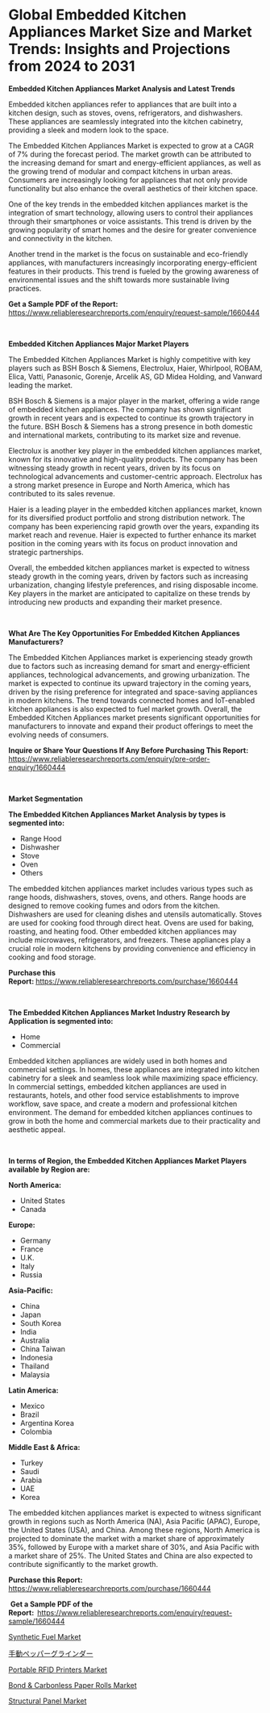 <p><h1>Global Embedded Kitchen Appliances Market Size and Market Trends: Insights and Projections from 2024 to 2031</h1></p><p><strong>Embedded Kitchen Appliances Market Analysis and Latest Trends</strong></p>
<p><p>Embedded kitchen appliances refer to appliances that are built into a kitchen design, such as stoves, ovens, refrigerators, and dishwashers. These appliances are seamlessly integrated into the kitchen cabinetry, providing a sleek and modern look to the space.</p><p>The Embedded Kitchen Appliances Market is expected to grow at a CAGR of 7% during the forecast period. The market growth can be attributed to the increasing demand for smart and energy-efficient appliances, as well as the growing trend of modular and compact kitchens in urban areas. Consumers are increasingly looking for appliances that not only provide functionality but also enhance the overall aesthetics of their kitchen space.</p><p>One of the key trends in the embedded kitchen appliances market is the integration of smart technology, allowing users to control their appliances through their smartphones or voice assistants. This trend is driven by the growing popularity of smart homes and the desire for greater convenience and connectivity in the kitchen.</p><p>Another trend in the market is the focus on sustainable and eco-friendly appliances, with manufacturers increasingly incorporating energy-efficient features in their products. This trend is fueled by the growing awareness of environmental issues and the shift towards more sustainable living practices.</p></p>
<p><strong>Get a Sample PDF of the Report:&nbsp;</strong> <a href="https://www.reliableresearchreports.com/enquiry/request-sample/1660444">https://www.reliableresearchreports.com/enquiry/request-sample/1660444</a></p>
<p>&nbsp;</p>
<p><strong>Embedded Kitchen Appliances Major Market Players</strong></p>
<p><p>The Embedded Kitchen Appliances Market is highly competitive with key players such as BSH Bosch & Siemens, Electrolux, Haier, Whirlpool, ROBAM, Elica, Vatti, Panasonic, Gorenje, Arcelik AS, GD Midea Holding, and Vanward leading the market.</p><p>BSH Bosch & Siemens is a major player in the market, offering a wide range of embedded kitchen appliances. The company has shown significant growth in recent years and is expected to continue its growth trajectory in the future. BSH Bosch & Siemens has a strong presence in both domestic and international markets, contributing to its market size and revenue.</p><p>Electrolux is another key player in the embedded kitchen appliances market, known for its innovative and high-quality products. The company has been witnessing steady growth in recent years, driven by its focus on technological advancements and customer-centric approach. Electrolux has a strong market presence in Europe and North America, which has contributed to its sales revenue.</p><p>Haier is a leading player in the embedded kitchen appliances market, known for its diversified product portfolio and strong distribution network. The company has been experiencing rapid growth over the years, expanding its market reach and revenue. Haier is expected to further enhance its market position in the coming years with its focus on product innovation and strategic partnerships.</p><p>Overall, the embedded kitchen appliances market is expected to witness steady growth in the coming years, driven by factors such as increasing urbanization, changing lifestyle preferences, and rising disposable income. Key players in the market are anticipated to capitalize on these trends by introducing new products and expanding their market presence.</p></p>
<p>&nbsp;</p>
<p><strong>What Are The Key Opportunities For Embedded Kitchen Appliances Manufacturers?</strong></p>
<p><p>The Embedded Kitchen Appliances market is experiencing steady growth due to factors such as increasing demand for smart and energy-efficient appliances, technological advancements, and growing urbanization. The market is expected to continue its upward trajectory in the coming years, driven by the rising preference for integrated and space-saving appliances in modern kitchens. The trend towards connected homes and IoT-enabled kitchen appliances is also expected to fuel market growth. Overall, the Embedded Kitchen Appliances market presents significant opportunities for manufacturers to innovate and expand their product offerings to meet the evolving needs of consumers.</p></p>
<p><strong>Inquire or Share Your Questions If Any Before Purchasing This Report:</strong> <a href="https://www.reliableresearchreports.com/enquiry/pre-order-enquiry/1660444">https://www.reliableresearchreports.com/enquiry/pre-order-enquiry/1660444</a></p>
<p>&nbsp;</p>
<p><strong>Market Segmentation</strong></p>
<p><strong>The Embedded Kitchen Appliances Market Analysis by types is segmented into:</strong></p>
<p><ul><li>Range Hood</li><li>Dishwasher</li><li>Stove</li><li>Oven</li><li>Others</li></ul></p>
<p><p>The embedded kitchen appliances market includes various types such as range hoods, dishwashers, stoves, ovens, and others. Range hoods are designed to remove cooking fumes and odors from the kitchen. Dishwashers are used for cleaning dishes and utensils automatically. Stoves are used for cooking food through direct heat. Ovens are used for baking, roasting, and heating food. Other embedded kitchen appliances may include microwaves, refrigerators, and freezers. These appliances play a crucial role in modern kitchens by providing convenience and efficiency in cooking and food storage.</p></p>
<p><strong>Purchase this Report:&nbsp;</strong><a href="https://www.reliableresearchreports.com/purchase/1660444">https://www.reliableresearchreports.com/purchase/1660444</a></p>
<p>&nbsp;</p>
<p><strong>The Embedded Kitchen Appliances Market Industry Research by Application is segmented into:</strong></p>
<p><ul><li>Home</li><li>Commercial</li></ul></p>
<p><p>Embedded kitchen appliances are widely used in both homes and commercial settings. In homes, these appliances are integrated into kitchen cabinetry for a sleek and seamless look while maximizing space efficiency. In commercial settings, embedded kitchen appliances are used in restaurants, hotels, and other food service establishments to improve workflow, save space, and create a modern and professional kitchen environment. The demand for embedded kitchen appliances continues to grow in both the home and commercial markets due to their practicality and aesthetic appeal.</p></p>
<p>&nbsp;</p>
<p><strong>In terms of Region, the Embedded Kitchen Appliances Market Players available by Region are:</strong></p>
<p>
    <p> <strong> North America: </strong>
        <ul>
            <li>United States</li>
            <li>Canada</li>
        </ul>
        </p> 
    <p> <strong> Europe: </strong>
        <ul>
            <li>Germany</li>
            <li>France</li>
            <li>U.K.</li>
            <li>Italy</li>
            <li>Russia</li>
        </ul>
        </p> 
    <p> <strong> Asia-Pacific: </strong>
        <ul>
            <li>China</li>
            <li>Japan</li>
            <li>South Korea</li>
            <li>India</li>
            <li>Australia</li>
            <li>China Taiwan</li>
            <li>Indonesia</li>
            <li>Thailand</li>
            <li>Malaysia</li>
        </ul>
        </p> 
    <p> <strong> Latin America: </strong>
        <ul>
            <li>Mexico</li>
            <li>Brazil</li>
            <li>Argentina Korea</li>
            <li>Colombia</li>
        </ul>
        </p> 
    <p> <strong> Middle East & Africa: </strong>
        <ul>
            <li>Turkey</li>
            <li>Saudi</li>
            <li>Arabia</li>
            <li>UAE</li>
            <li>Korea</li>
        </ul>
    </p>
    </p>
<p><p>The embedded kitchen appliances market is expected to witness significant growth in regions such as North America (NA), Asia Pacific (APAC), Europe, the United States (USA), and China. Among these regions, North America is projected to dominate the market with a market share of approximately 35%, followed by Europe with a market share of 30%, and Asia Pacific with a market share of 25%. The United States and China are also expected to contribute significantly to the market growth.</p></p>
<p><strong>Purchase this Report: </strong><a href="https://www.reliableresearchreports.com/purchase/1660444">https://www.reliableresearchreports.com/purchase/1660444</a></p>
<p>&nbsp;<strong>Get a Sample PDF of the Report:&nbsp;&nbsp;</strong><a href="https://www.reliableresearchreports.com/enquiry/request-sample/1660444">https://www.reliableresearchreports.com/enquiry/request-sample/1660444</a></p>
<p><strong></strong></p>
<p><p><a href="https://view.publitas.com/reportprime-1/synthetic-fuel-market-research-report-provides-thorough-industry-overview-which-offers-an-in-depth-analysis-of-product-trends-and-new-market-divisions/">Synthetic Fuel Market</a></p><p><a href="https://medium.com/@sarahfahey88/%E3%83%9E%E3%83%8B%E3%83%A5%E3%82%A2%E3%83%AB%E3%83%9A%E3%83%83%E3%83%91%E3%83%BC%E3%82%B0%E3%83%A9%E3%82%A4%E3%83%B3%E3%83%80%E3%83%BC%E5%B8%82%E5%A0%B4-2031%E5%B9%B4%E3%81%BE%E3%81%A7%E3%81%AE%E3%83%88%E3%83%AC%E3%83%B3%E3%83%89-%E4%BA%88%E6%B8%AC-%E7%AB%B6%E4%BA%89%E5%88%86%E6%9E%90-d4782aeff8fa">手動ペッパーグラインダー</a></p><p><a href="https://silk-columnist-571.notion.site/Portable-RFID-Printers-Market-with-the-goal-of-estimating-the-market-size-and-future-growth-potentia-db2a3eda6fe14dd2bbdcc4243b7ef330">Portable RFID Printers Market</a></p><p><a href="https://cat-emmental-94b.notion.site/Bond-Carbonless-Paper-Rolls-Market-Provides-Detailed-Segmentation-of-this-Market-based-on-Type-Ap-cc68a7d82f5c454da812a3202dbec6ea">Bond & Carbonless Paper Rolls Market</a></p><p><a href="https://view.publitas.com/reportprime-1/structural-panel-market-size-global-industry-overview-market-segmentation-and-forecast-2024-to-2031/">Structural Panel Market</a></p></p>